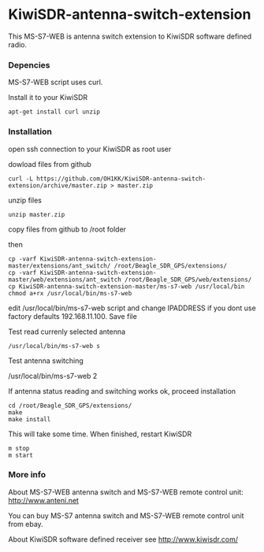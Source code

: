 # KiwiSDR-antenna-switch-extension

This MS-S7-WEB is antenna switch extension to KiwiSDR software defined radio.

### Depencies

MS-S7-WEB script uses curl.

Install it to your KiwiSDR

    apt-get install curl unzip



### Installation

open ssh connection to your KiwiSDR as root user

dowload files from github

    curl -L https://github.com/OH1KK/KiwiSDR-antenna-switch-extension/archive/master.zip > master.zip

unzip files

    unzip master.zip

copy files from github to /root folder

then

    cp -varf KiwiSDR-antenna-switch-extension-master/extensions/ant_switch/ /root/Beagle_SDR_GPS/extensions/
    cp -varf KiwiSDR-antenna-switch-extension-master/web/extensions/ant_switch /root/Beagle_SDR_GPS/web/extensions/
    cp KiwiSDR-antenna-switch-extension-master/ms-s7-web /usr/local/bin
    chmod a+rx /usr/local/bin/ms-s7-web

edit /usr/local/bin/ms-s7-web script and change IPADDRESS if you dont use factory defaults 192.168.11.100.
Save file

Test read currenly selected antenna 
  
    /usr/local/bin/ms-s7-web s

Test antenna switching 

   /usr/local/bin/ms-s7-web 2
   
If antenna status reading and switching works ok, proceed installation

    cd /root/Beagle_SDR_GPS/extensions/
    make
    make install

This will take some time. When finished, restart KiwiSDR

    m stop
    m start


### More info

About MS-S7-WEB antenna switch and MS-S7-WEB remote control unit: http://www.anteni.net

You can buy MS-S7 antenna switch and MS-S7-WEB remote control unit from  ebay.

About KiwiSDR software defined receiver see http://www.kiwisdr.com/
